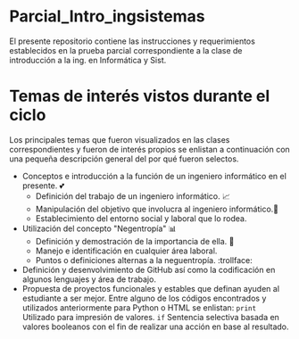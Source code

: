 # Parcial_Intro_ingsistemas
 El presente repositorio contiene las instrucciones y requerimientos establecidos en la prueba parcial correspondiente a la clase de introducción a la ing. en Informática y Sist.
# Temas de interés vistos durante el ciclo
Los principales temas que fueron visualizados en las clases correspondientes y fueron de interés propios se enlistan a continuación con una pequeña descripción general del por qué fueron selectos.
* Conceptos e introducción a la función de un ingeniero informático en el presente. :two_hearts:
    * Definición del trabajo de un ingeniero informático. :chart_with_upwards_trend:
    * Manipulación del objetivo que involucra al ingeniero informático.:bookmark_tabs:
    * Establecimiento del entorno social y laboral que lo rodea.
* Utilización del concepto "Negentropía" :bar_chart:
    * Definición y demostración de la importancia de ella. :scroll:
    * Manejo e identificación en cualquier área laboral.
    * Puntos o definiciones alternas a la neguentropía. :trollface:
* Definición y desenvolvimiento de GitHub así como la codificación en algunos lenguajes y área de trabajo.
* Propuesta de proyectos funcionales y estables que definan  ayuden al estudiante a ser mejor.
Entre alguno de los códigos encontrados y utilizados anteriormente para Python o HTML se enlistan:
`print` Utilizado para impresión de valores.
`if` Sentencia selectiva basada en valores booleanos con el fin de realizar una acción en base al resultado.